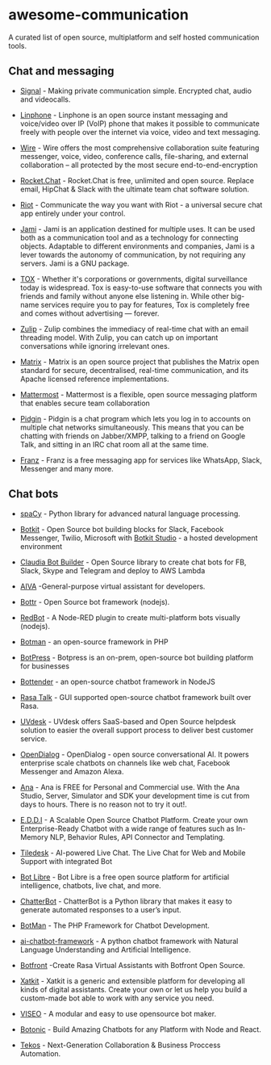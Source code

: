 # awesome-communication

A curated list of open source, multiplatform and self hosted communication tools.

## Chat and messaging

* [Signal](https://signal.org/) - Making private communication simple. Encrypted chat, audio and videocalls.

* [Linphone](https://www.linphone.org/) - Linphone is an open source instant messaging and voice/video over IP (VoIP) phone that makes it possible to communicate freely with people over the internet via voice, video and text messaging.

* [Wire](https://wire.com/) - Wire offers the most comprehensive collaboration suite featuring messenger, voice, video, conference calls, file-sharing, and external collaboration – all protected by the most secure end-to-end-encryption

* [Rocket.Chat](https://rocket.chat/) - Rocket.Chat is free, unlimited and open source. Replace email, HipChat & Slack with the ultimate team chat software solution.

* [Riot](https://about.riot.im/) - Communicate the way you want with Riot - a universal secure chat app entirely under your control.

* [Jami](https://jami.net/) - Jami is an application destined for multiple uses. It can be used both as a communication tool and as a technology for connecting objects. Adaptable to different environments and companies, Jami is a lever towards the autonomy of communication, by not requiring any servers. Jami is a GNU package.

* [TOX](https://tox.chat/) - Whether it's corporations or governments, digital surveillance today is widespread. Tox is easy-to-use software that connects you with friends and family without anyone else listening in. While other big-name services require you to pay for features, Tox is completely free and comes without advertising — forever.

* [Zulip](https://zulipchat.com/) - Zulip combines the immediacy of real-time chat with an email threading model. With Zulip, you can catch up on important conversations while ignoring irrelevant ones. 

* [Matrix](https://matrix.org) - Matrix is an open source project that publishes the Matrix open standard for secure, decentralised, real-time communication, and its Apache licensed reference implementations.

* [Mattermost](https://mattermost.com/) - Mattermost is a flexible, open source messaging platform that enables secure team collaboration

* [Pidgin](http://pidgin.im/) - Pidgin is a chat program which lets you log in to accounts on multiple chat networks simultaneously. This means that you can be chatting with friends on Jabber/XMPP, talking to a friend on Google Talk, and sitting in an IRC chat room all at the same time.

* [Franz](https://github.com/meetfranz/franz) - Franz is a free messaging app for services like WhatsApp, Slack, Messenger and many more.

## Chat bots

* [spaCy](https://pypi.org/project/spacy/) - Python library for advanced natural language processing.

* [Botkit](https://github.com/howdyai/botkit) - Open Source bot building blocks for Slack, Facebook Messenger, Twilio, Microsoft with [Botkit Studio](https://studio.botkit.ai/) - a hosted development environment

* [Claudia Bot Builder](https://github.com/claudiajs/claudia-bot-builder) - Open Source library to create chat bots for FB, Slack, Skype and Telegram and deploy to AWS Lambda

* [AIVA](https://github.com/kengz/aiva) -General-purpose virtual assistant for developers.

* [Bottr](https://github.com/Bottr-js/Bottr) - Open Source bot framework (nodejs).

* [RedBot](http://red-bot.io) - A Node-RED plugin to create multi-platform bots visually (nodejs).

* [Botman](https://botman.io/) - an open-source framework in PHP

* [BotPress](https://botpress.io/) - Botpress is an on-prem, open-source bot building platform for businesses

* [Bottender](https://bottender.js.org/) - an open-source chatbot framework in NodeJS

* [Rasa Talk](https://github.com/jackdh/RasaTalk) - GUI supported open-source chatbot framework built over Rasa.

* [UVdesk](https://www.uvdesk.com/en/) - UVdesk offers SaaS-based and Open Source helpdesk solution to easier the overall support process to deliver best customer service.

* [OpenDialog](https://www.opendialog.ai/) - OpenDialog - open source conversational AI. It powers enterprise scale chatbots on channels like web chat, Facebook Messenger and Amazon Alexa.

* [Ana](https://www.ana.chat/) - Ana is FREE for Personal and Commercial use. With the Ana Studio, Server, Simulator and SDK your development time is cut from days to hours. There is no reason not to try it out!.

* [E.D.D.I](https://www.eddi.labs.ai/) - A Scalable Open Source Chatbot Platform.  Create your own Enterprise-Ready Chatbot with a wide range of features such as In-Memory NLP, Behavior Rules, API Connector and Templating.

* [Tiledesk](https://www.tiledesk.com/) - AI-powered Live Chat. The Live Chat for Web and Mobile Support with integrated Bot

* [Bot Libre](https://www.botlibre.com/) - Bot Libre is a free open source platform for artificial intelligence, chatbots, live chat, and more.

* [ChatterBot](https://chatterbot.readthedocs.io/en/stable/) - ChatterBot is a Python library that makes it easy to generate automated responses to a user’s input. 

* [BotMan](https://botman.io/) - The PHP Framework for Chatbot Development.

* [ai-chatbot-framework](https://github.com/alfredfrancis/ai-chatbot-framework) - A python chatbot framework with Natural Language Understanding and Artificial Intelligence.

* [Botfront](https://botfront.io/rasa/) -Create Rasa Virtual Assistants with Botfront Open Source.

* [Xatkit](https://xatkit.com/) - Xatkit is a generic and extensible platform for developing all kinds of digital assistants. Create your own or let us help you build a custom-made bot able to work with any service you need.

* [VISEO](https://bot.viseo.io/) - A modular and easy to use opensource bot maker.

* [Botonic](https://botonic.io/) - Build Amazing Chatbots for any Platform with Node and React.

* [Tekos](https://tekos.co/) - Next-Generation Collaboration & Business Proccess Automation.
